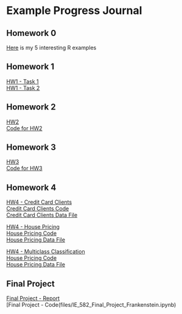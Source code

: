 # Example Progress Journal

## Homework 0

[Here](files/example_homework_0.html) is my 5 interesting R examples

## Homework 1

 [HW1 - Task 1](files/HW_1_Task1.html)  
 [HW1 - Task 2](files/HW1_Task_2.html)

## Homework 2

 [HW2](files/HW2.html)  
 [Code for HW2](files/HW2.ipynb)

## Homework 3

 [HW3](files/HW3.html)  
 [Code for HW3](files/HW3.ipynb)  

## Homework 4

 [HW4 - Credit Card Clients](files/hw4_credit_card.html)     
 [Credit Card Clients Code](files/Credit_Card_Clients.ipynb)  
 [Credit Card Clients Data File](files/UCI_Credit_Card.csv)    
    
 [HW4 - House Pricing](files/hw4_house_price.html)  
 [House Pricing Code](files/hw4_house_price.ipynb)  
 [House Pricing Data File](files/test.csv)

 [HW4 - Multiclass Classification](files/hw4_multiclass.html)    	
 [House Pricing Code](files/hw4_multiclass.ipynb)  
 [House Pricing Data File](files/data_multiclass.csv)  


## Final Project  
 [Final Project - Report](files/IE_582_Final_Project_Frankenstein.html)  
 [Final Project - Code(files/IE_582_Final_Project_Frankenstein.ipynb)

